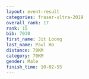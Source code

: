```yaml
---
layout: event-result 
categories: fraser-ultra-2019 
overall_rank: 17
rank: 15
bib: 7030
first_name: Jit Loong
last_name: Paul Ho
distance: 70KM
category: 70KM
gender: Male
finish_time: 10-02-55
---
```

